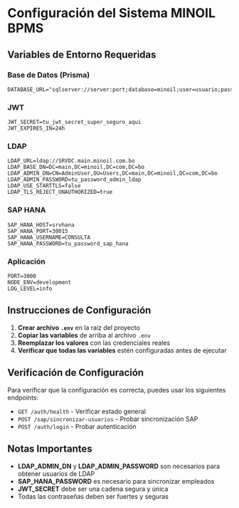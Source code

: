 # Configuración del Sistema MINOIL BPMS

## Variables de Entorno Requeridas

### Base de Datos (Prisma)
```env
DATABASE_URL="sqlserver://server:port;database=minoil;user=usuario;password=password;trustServerCertificate=true"
```

### JWT
```env
JWT_SECRET=tu_jwt_secret_super_seguro_aqui
JWT_EXPIRES_IN=24h
```

### LDAP
```env
LDAP_URL=ldap://SRVDC.main.minoil.com.bo
LDAP_BASE_DN=DC=main,DC=minoil,DC=com,DC=bo
LDAP_ADMIN_DN=CN=AdminUser,OU=Users,DC=main,DC=minoil,DC=com,DC=bo
LDAP_ADMIN_PASSWORD=tu_password_admin_ldap
LDAP_USE_STARTTLS=false
LDAP_TLS_REJECT_UNAUTHORIZED=true
```

### SAP HANA
```env
SAP_HANA_HOST=srvhana
SAP_HANA_PORT=30015
SAP_HANA_USERNAME=CONSULTA
SAP_HANA_PASSWORD=tu_password_sap_hana
```

### Aplicación
```env
PORT=3000
NODE_ENV=development
LOG_LEVEL=info
```

## Instrucciones de Configuración

1. **Crear archivo `.env`** en la raíz del proyecto
2. **Copiar las variables** de arriba al archivo `.env`
3. **Reemplazar los valores** con las credenciales reales
4. **Verificar que todas las variables** estén configuradas antes de ejecutar

## Verificación de Configuración

Para verificar que la configuración es correcta, puedes usar los siguientes endpoints:

- `GET /auth/health` - Verificar estado general
- `POST /sap/sincronizar-usuarios` - Probar sincronización SAP
- `POST /auth/login` - Probar autenticación

## Notas Importantes

- **LDAP_ADMIN_DN** y **LDAP_ADMIN_PASSWORD** son necesarios para obtener usuarios de LDAP
- **SAP_HANA_PASSWORD** es necesario para sincronizar empleados
- **JWT_SECRET** debe ser una cadena segura y única
- Todas las contraseñas deben ser fuertes y seguras
